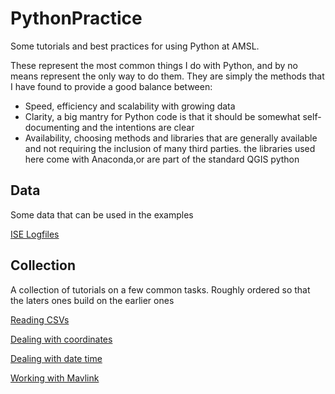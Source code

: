 # PythonPractice
Some tutorials and best practices for using Python at AMSL.

These represent the most common things I do with Python, and by no means represent the only way to do them.
They are simply the methods that I have found to provide a good balance between:

- Speed, efficiency and scalability with growing data
- Clarity, a big mantry for Python code is that it should be somewhat self-documenting and the intentions are clear
- Availability, choosing methods and libraries that are generally available and not requiring the inclusion of many third parties. the libraries used here come with Anaconda,or are part of the standard QGIS python

## Data
Some data that can be used in the examples

[ISE Logfiles](https://github.com/AUVPeter/PythonPractice/tree/main/logfiles)

## Collection
A collection of tutorials on a few common tasks. Roughly ordered so that the laters ones build on the earlier ones

[Reading CSVs](https://github.com/AUVPeter/PythonPractice/tree/main/reading_csv)

[Dealing with coordinates](https://github.com/AUVPeter/PythonPractice/tree/main/dealing_with_coordinates)

[Dealing with date time](https://github.com/AUVPeter/PythonPractice/tree/main/dealing_with_date_time)

[Working with Mavlink](https://github.com/AUVPeter/PythonPractice/tree/main/mavlink)
